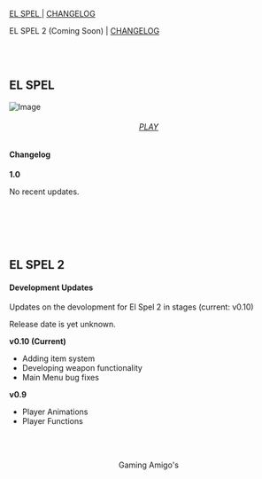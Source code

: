 [EL SPEL              ](https://elspel.github.io/1/)  |  [CHANGELOG](https://elspel.github.io/#el-spel-1)

EL SPEL 2 (Coming Soon)  |  [CHANGELOG](https://elspel.github.io/#el-spel-2)

<br>
<br>

## EL SPEL 
![Image](https://i.imgur.com/xGS947m.png)

<h6 align="center"> 
   <a href="https://elspel.github.io/1/">PLAY</a>
</h6>

#### Changelog
**1.0**

No recent updates.

<br>
<br>
<br>
<br>

## EL SPEL 2
#### Development Updates
Updates on the devolopment for El Spel 2 in stages (current: v0.10)

Release date is yet unknown.

**v0.10 (Current)**
- Adding item system
- Developing weapon functionality
- Main Menu bug fixes

**v0.9**
- Player Animations
- Player Functions

<br>
<br>

<p align="center">
Gaming Amigo's
</p>

